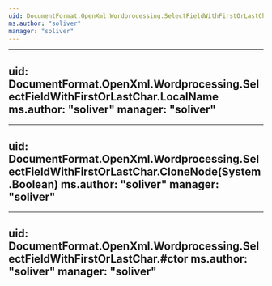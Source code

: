 ```yaml
---
uid: DocumentFormat.OpenXml.Wordprocessing.SelectFieldWithFirstOrLastChar
ms.author: "soliver"
manager: "soliver"
---
```


---
uid: DocumentFormat.OpenXml.Wordprocessing.SelectFieldWithFirstOrLastChar.LocalName
ms.author: "soliver"
manager: "soliver"
---

---
uid: DocumentFormat.OpenXml.Wordprocessing.SelectFieldWithFirstOrLastChar.CloneNode(System.Boolean)
ms.author: "soliver"
manager: "soliver"
---

---
uid: DocumentFormat.OpenXml.Wordprocessing.SelectFieldWithFirstOrLastChar.#ctor
ms.author: "soliver"
manager: "soliver"
---
